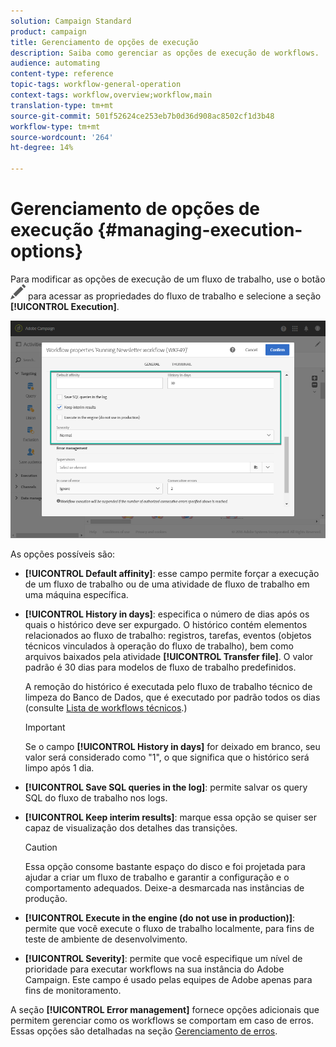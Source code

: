 ```yaml
---
solution: Campaign Standard
product: campaign
title: Gerenciamento de opções de execução
description: Saiba como gerenciar as opções de execução de workflows.
audience: automating
content-type: reference
topic-tags: workflow-general-operation
context-tags: workflow,overview;workflow,main
translation-type: tm+mt
source-git-commit: 501f52624ce253eb7b0d36d908ac8502cf1d3b48
workflow-type: tm+mt
source-wordcount: '264'
ht-degree: 14%

---
```



# Gerenciamento de opções de execução {#managing-execution-options}

Para modificar as opções de execução de um fluxo de trabalho, use o botão ![](assets/edit_darkgrey-24px.png) para acessar as propriedades do fluxo de trabalho e selecione a seção **[!UICONTROL Execution]**.

![](assets/wkf_execution_6.png)

As opções possíveis são:

* **[!UICONTROL Default affinity]**: esse campo permite forçar a execução de um fluxo de trabalho ou de uma atividade de fluxo de trabalho em uma máquina específica.

* **[!UICONTROL History in days]**: especifica o número de dias após os quais o histórico deve ser expurgado. O histórico contém elementos relacionados ao fluxo de trabalho: registros, tarefas, eventos (objetos técnicos vinculados à operação do fluxo de trabalho), bem como arquivos baixados pela atividade **[!UICONTROL Transfer file]**. O valor padrão é 30 dias para modelos de fluxo de trabalho predefinidos.

   A remoção do histórico é executada pelo fluxo de trabalho técnico de limpeza do Banco de Dados, que é executado por padrão todos os dias (consulte [Lista de workflows técnicos](../../administration/using/technical-workflows.md).)

   >[!IMPORTANT]
   >
   >Se o campo **[!UICONTROL History in days]** for deixado em branco, seu valor será considerado como &quot;1&quot;, o que significa que o histórico será limpo após 1 dia.

* **[!UICONTROL Save SQL queries in the log]**: permite salvar os query SQL do fluxo de trabalho nos logs.

* **[!UICONTROL Keep interim results]**: marque essa opção se quiser ser capaz de visualização dos detalhes das transições.

   >[!CAUTION]
   >
   >Essa opção consome bastante espaço do disco e foi projetada para ajudar a criar um fluxo de trabalho e garantir a configuração e o comportamento adequados. Deixe-a desmarcada nas instâncias de produção.

* **[!UICONTROL Execute in the engine (do not use in production)]**: permite que você execute o fluxo de trabalho localmente, para fins de teste de ambiente de desenvolvimento.

* **[!UICONTROL Severity]**: permite que você especifique um nível de prioridade para executar workflows na sua instância do Adobe Campaign. Este campo é usado pelas equipes de Adobe apenas para fins de monitoramento.

A seção **[!UICONTROL Error management]** fornece opções adicionais que permitem gerenciar como os workflows se comportam em caso de erros. Essas opções são detalhadas na seção [Gerenciamento de erros](../../automating/using/monitoring-workflow-execution.md#error-management).
